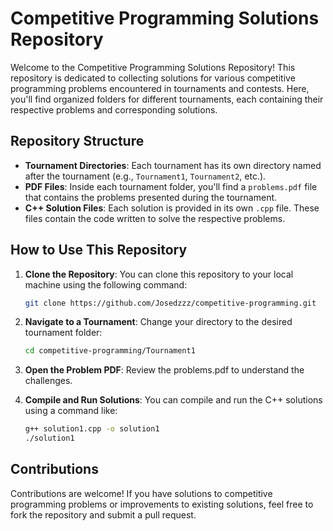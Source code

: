 # Competitive Programming Solutions Repository

Welcome to the Competitive Programming Solutions Repository! This repository is dedicated to collecting solutions for various competitive programming problems encountered in tournaments and contests. Here, you'll find organized folders for different tournaments, each containing their respective problems and corresponding solutions.

## Repository Structure

- **Tournament Directories**: Each tournament has its own directory named after the tournament (e.g., `Tournament1`, `Tournament2`, etc.).
- **PDF Files**: Inside each tournament folder, you'll find a `problems.pdf` file that contains the problems presented during the tournament.
- **C++ Solution Files**: Each solution is provided in its own `.cpp` file. These files contain the code written to solve the respective problems.

## How to Use This Repository

1. **Clone the Repository**: You can clone this repository to your local machine using the following command:

   ```bash
   git clone https://github.com/Josedzzz/competitive-programming.git

2. **Navigate to a Tournament**: Change your directory to the desired tournament folder:

   ```bash
   cd competitive-programming/Tournament1

3. **Open the Problem PDF**: Review the problems.pdf to understand the challenges.

4. **Compile and Run Solutions**: You can compile and run the C++ solutions using a command like:

   ```bash
   g++ solution1.cpp -o solution1
   ./solution1

## Contributions

Contributions are welcome! If you have solutions to competitive programming problems or improvements to existing solutions, feel free to fork the repository and submit a pull request.
